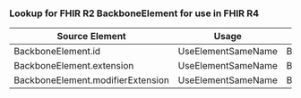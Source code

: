 ### Lookup for FHIR R2 BackboneElement for use in FHIR R4

| Source Element | Usage | Target |
| -------------- | ----- | ------ |
| BackboneElement.id | UseElementSameName | BackboneElement.id |
| BackboneElement.extension | UseElementSameName | BackboneElement.extension |
| BackboneElement.modifierExtension | UseElementSameName | BackboneElement.modifierExtension |
